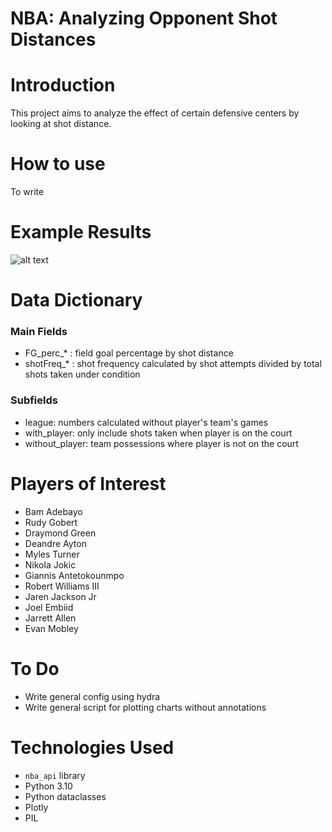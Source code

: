 # NBA: Analyzing Opponent Shot Distances

# Introduction

This project aims to analyze the effect of certain defensive centers by looking at shot distance.

# How to use

To write

# Example Results

![alt text](https://github.com/SpecCRA/nba_defenders_and_shot_distance/main/fg_league.png?raw=true)

# Data Dictionary

### Main Fields
* FG_perc_* : field goal percentage by shot distance
* shotFreq_* : shot frequency calculated by shot attempts divided by total shots taken under condition

### Subfields
* league: numbers calculated without player's team's games
* with_player: only include shots taken when player is on the court
* without_player: team possessions where player is not on the court

# Players of Interest

* Bam Adebayo
* Rudy Gobert
* Draymond Green
* Deandre Ayton
* Myles Turner
* Nikola Jokic
* Giannis Antetokounmpo
* Robert Williams III
* Jaren Jackson Jr
* Joel Embiid
* Jarrett Allen
* Evan Mobley

# To Do
* Write general config using hydra
* Write general script for plotting charts without annotations

# Technologies Used
* `nba_api` library
* Python 3.10
* Python dataclasses
* Plotly
* PIL
